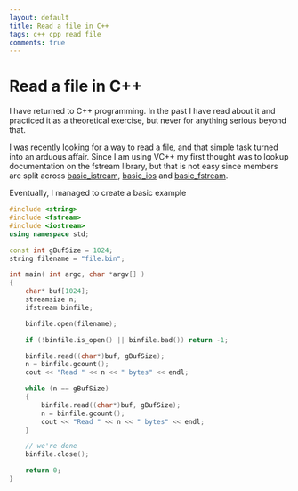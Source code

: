 ```yaml
---
layout: default
title: Read a file in C++
tags: c++ cpp read file
comments: true
---
```

# Read a file in C++

I have returned to C++ programming. In the past I have read about it and practiced it as a theoretical exercise, but never for anything serious beyond that.

I was recently looking for a way to read a file, and that simple task turned into an arduous affair. Since I am using VC++ my first thought was to lookup documentation on the fstream library, but that is not easy since members are split across [basic_istream](http://msdn.microsoft.com/en-us/library/bf670b2d.aspx), [basic_ios](http://msdn.microsoft.com/en-us/library/h6y46td1.aspx) and [basic_fstream](http://msdn.microsoft.com/en-us/library/ss211x23.aspx).

Eventually, I managed to create a basic example

```cpp
#include <string>
#include <fstream>
#include <iostream>
using namespace std;

const int gBufSize = 1024;
string filename = "file.bin";

int main( int argc, char *argv[] )
{
    char* buf[1024];
    streamsize n;
    ifstream binfile;

    binfile.open(filename);

    if (!binfile.is_open() || binfile.bad()) return -1;

    binfile.read((char*)buf, gBufSize);
    n = binfile.gcount();
    cout << "Read " << n << " bytes" << endl;

    while (n == gBufSize)
    {
        binfile.read((char*)buf, gBufSize);
        n = binfile.gcount();
        cout << "Read " << n << " bytes" << endl;
    }

    // we're done
    binfile.close();

    return 0;
}
```
